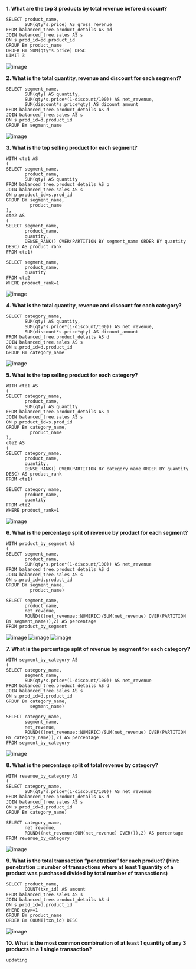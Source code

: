 __1. What are the top 3 products by total revenue before discount?__
```
SELECT product_name, 
       SUM(qty*s.price) AS gross_revenue
FROM balanced_tree.product_details AS pd
JOIN balanced_tree.sales AS s
ON s.prod_id=pd.product_id
GROUP BY product_name
ORDER BY SUM(qty*s.price) DESC
LIMIT 3
```
![image](https://user-images.githubusercontent.com/89729029/137051210-5cc86e66-930b-483d-aa33-466dc1d0ae72.png)

__2. What is the total quantity, revenue and discount for each segment?__
```
SELECT segment_name, 
       SUM(qty) AS quantity, 
       SUM(qty*s.price*(1-discount/100)) AS net_revenue, 
       SUM(discount*s.price*qty) AS dicount_amount 
FROM balanced_tree.product_details AS d                                  
JOIN balanced_tree.sales AS s
ON s.prod_id=d.product_id
GROUP BY segment_name                                                            
```
![image](https://user-images.githubusercontent.com/89729029/137051673-12e7cb3f-3ae0-4306-b380-fb87346fbd5a.png)

__3. What is the top selling product for each segment?__
```
WITH cte1 AS 
(
SELECT segment_name, 
       product_name, 
       SUM(qty) AS quantity 
FROM balanced_tree.product_details AS p
JOIN balanced_tree.sales AS s
ON p.product_id=s.prod_id
GROUP BY segment_name, 
         product_name
),
cte2 AS 
(
SELECT segment_name, 
       product_name, 
       quantity, 
       DENSE_RANK() OVER(PARTITION BY segment_name ORDER BY quantity DESC) AS product_rank
FROM cte1)

SELECT segment_name, 
       product_name, 
       quantity
FROM cte2
WHERE product_rank=1                     
```
![image](https://user-images.githubusercontent.com/89729029/137053099-0bef0cf7-3fe4-43be-8f36-ba05466184ed.png)

__4. What is the total quantity, revenue and discount for each category?__
```
SELECT category_name, 
       SUM(qty) AS quantity, 
       SUM(qty*s.price*(1-discount/100)) AS net_revenue, 
       SUM(discount*s.price*qty) AS dicount_amount 
FROM balanced_tree.product_details AS d                                  
JOIN balanced_tree.sales AS s
ON s.prod_id=d.product_id
GROUP BY category_name     
```
![image](https://user-images.githubusercontent.com/89729029/137053371-8fca56d9-baea-451a-b33e-beea70693db1.png)

__5. What is the top selling product for each category?__
```
WITH cte1 AS 
(
SELECT category_name, 
       product_name, 
       SUM(qty) AS quantity 
FROM balanced_tree.product_details AS p
JOIN balanced_tree.sales AS s
ON p.product_id=s.prod_id
GROUP BY category_name, 
         product_name
),
cte2 AS 
(
SELECT category_name, 
       product_name, 
       quantity, 
       DENSE_RANK() OVER(PARTITION BY category_name ORDER BY quantity DESC) AS product_rank
FROM cte1)

SELECT category_name, 
       product_name, 
       quantity
FROM cte2
WHERE product_rank=1  
```
![image](https://user-images.githubusercontent.com/89729029/137053645-1bc45a47-c4d4-4f0c-a9d2-ac415188081f.png)

__6. What is the percentage split of revenue by product for each segment?__
```
WITH product_by_segment AS 
(
SELECT segment_name, 
       product_name,
       SUM(qty*s.price*(1-discount/100)) AS net_revenue 
FROM balanced_tree.product_details AS d                                  
JOIN balanced_tree.sales AS s
ON s.prod_id=d.product_id
GROUP BY segment_name, 
         product_name)

SELECT segment_name, 
       product_name, 
       net_revenue, 
       ROUND(((net_revenue::NUMERIC)/SUM(net_revenue) OVER(PARTITION BY segment_name)),2) AS percentage
FROM product_by_segment                  
```
![image](https://user-images.githubusercontent.com/89729029/137054466-c2314a00-a2ed-4cfe-b783-dc637366dbe3.png)
![image](https://user-images.githubusercontent.com/89729029/137054585-66123285-decb-4dfc-a4b4-abd5aa89821a.png)
![image](https://user-images.githubusercontent.com/89729029/137054636-9a498a68-e696-41b9-bb75-8f8a8cc5cef8.png)

__7. What is the percentage split of revenue by segment for each category?__
```
WITH segment_by_category AS 
(
SELECT category_name, 
       segment_name,
       SUM(qty*s.price*(1-discount/100)) AS net_revenue 
FROM balanced_tree.product_details AS d                                  
JOIN balanced_tree.sales AS s
ON s.prod_id=d.product_id
GROUP BY category_name, 
         segment_name)

SELECT category_name, 
       segment_name, 
       net_revenue, 
       ROUND(((net_revenue::NUMERIC)/SUM(net_revenue) OVER(PARTITION BY category_name)),2) AS percentage
FROM segment_by_category                   
```
![image](https://user-images.githubusercontent.com/89729029/137055053-54ae5160-66bf-40ce-ae5b-21f591f9ea8f.png)

__8. What is the percentage split of total revenue by category?__
```
WITH revenue_by_category AS 
(
SELECT category_name, 
       SUM(qty*s.price*(1-discount/100)) AS net_revenue
FROM balanced_tree.product_details AS d                             
JOIN balanced_tree.sales AS s
ON s.prod_id=d.product_id
GROUP BY category_name)
                         
SELECT category_name, 
       net_revenue, 
       ROUND((net_revenue/SUM(net_revenue) OVER()),2) AS percentage
FROM revenue_by_category       
```
![image](https://user-images.githubusercontent.com/89729029/137056989-dc0d7819-4fe3-47f0-af08-73f50e3db7de.png)

__9. What is the total transaction “penetration” for each product? (hint: penetration = number of transactions where at least 1 quantity of a product was purchased divided by total number of transactions)__
```
SELECT product_name, 
       COUNT(txn_id) AS amount
FROM balanced_tree.sales AS s
JOIN balanced_tree.product_details AS d
ON s.prod_id=d.product_id
WHERE qty>=1
GROUP BY product_name
ORDER BY COUNT(txn_id) DESC
```
![image](https://user-images.githubusercontent.com/89729029/137058586-9227975f-1db6-483d-9392-aa5d9abba7fc.png)

__10. What is the most common combination of at least 1 quantity of any 3 products in a 1 single transaction?__
```
updating
```

